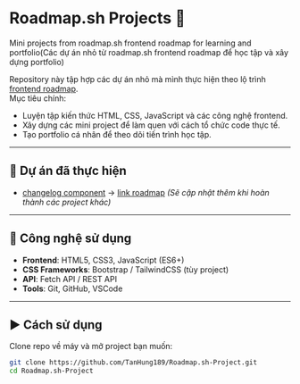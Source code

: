 # Roadmap.sh Projects 🚀
Mini projects from roadmap.sh frontend roadmap for learning and portfolio(Các dự án nhỏ từ roadmap.sh frontend roadmap để học tập và xây dựng portfolio)

Repository này tập hợp các dự án nhỏ mà mình thực hiện theo lộ trình [frontend roadmap](https://roadmap.sh/frontend/projects).  
Mục tiêu chính:
- Luyện tập kiến thức HTML, CSS, JavaScript và các công nghệ frontend.
- Xây dựng các mini project để làm quen với cách tổ chức code thực tế.
- Tạo portfolio cá nhân để theo dõi tiến trình học tập.

---

## 📂 Dự án đã thực hiện
- [changelog component](https://github.com/TanHung189/Roadmap.sh-Project/tree/main/changelog-component-project) -> [link roadmap](https://roadmap.sh/projects/changelog-component)
_(Sẽ cập nhật thêm khi hoàn thành các project khác)_

---

## 🚀 Công nghệ sử dụng
- **Frontend**: HTML5, CSS3, JavaScript (ES6+)
- **CSS Frameworks**: Bootstrap / TailwindCSS (tùy project)
- **API**: Fetch API / REST API
- **Tools**: Git, GitHub, VSCode

---

## ▶️ Cách sử dụng
Clone repo về máy và mở project bạn muốn:
```bash
git clone https://github.com/TanHung189/Roadmap.sh-Project.git
cd Roadmap.sh-Project
